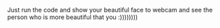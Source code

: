 Just run the code and show your beautiful face to webcam and see the person who is more beautiful that you :))))))))